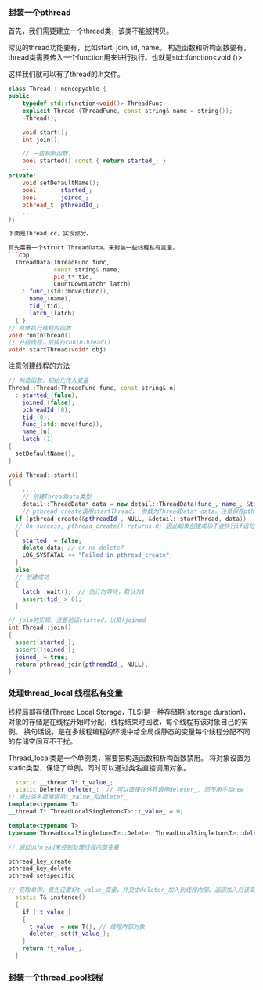 ### 封装一个pthread

首先，我们需要建立一个thread类，该类不能被拷贝。

常见的thread功能要有，比如start, join, id, name。
构造函数和析构函数要有，thread类需要传入一个function用来进行执行。也就是std::function<void ()>

这样我们就可以有了thread的.h文件。
```cpp
class Thread : noncopyable {
public:
    typedef std::function<void()> ThreadFunc;
    explicit Thread (ThreadFunc, const string& name = string());
    ~Thread();

    void start();
    int join();

    // 一些判断函数，
    bool started() const { return started_; }
    ...
private:
    void setDefaultName();
    bool       started_;
    bool       joined_;
    pthread_t  pthreadId_;
    ...
};

下面是Thread.cc，实现部分。

首先需要一个struct ThreadData，来封装一些线程私有变量。
```cpp
  ThreadData(ThreadFunc func,
             const string& name,
             pid_t* tid,
             CountDownLatch* latch)
    : func_(std::move(func)),
      name_(name),
      tid_(tid),
      latch_(latch)
  { }
// 具体执行线程内函数
void runInThread()
// 开启线程，会执行runInThread()
void* startThread(void* obj)

```
注意创建线程的方法
```cpp
// 构造函数，初始化传入变量
Thread::Thread(ThreadFunc func, const string& n)
  : started_(false),
    joined_(false),
    pthreadId_(0),
    tid_(0),
    func_(std::move(func)),
    name_(n),
    latch_(1)
{
  setDefaultName();
}

void Thread::start()
{
    ....
    // 创建ThreadData类型
    detail::ThreadData* data = new detail::ThreadData(func_, name_, &tid_, &latch_);
    // pthread_create调用startThread， 参数为ThreadData* data。注意保存pthreadId_
  if (pthread_create(&pthreadId_, NULL, &detail::startThread, data))
  // On success, pthread_create() returns 0; 因此如果创建成功不会执行if语句
  {
    started_ = false;
    delete data; // or no delete?
    LOG_SYSFATAL << "Failed in pthread_create";
  }
  else
  // 创建成功
  {
    latch_.wait();  // 倒计时等待，默认为1
    assert(tid_ > 0);
  }

// join的实现，注意验证started，以及!joined
int Thread::join()
{
  assert(started_);
  assert(!joined_);
  joined_ = true;
  return pthread_join(pthreadId_, NULL);
}
```

### 处理thread_local 线程私有变量
线程局部存储(Thread Local Storage，TLS)是一种存储期(storage duration)，对象的存储是在线程开始时分配，线程结束时回收，每个线程有该对象自己的实例。
换句话说，是在多线程编程的环境中给全局或静态的变量每个线程分配不同的存储空间互不干扰。

Thread_local类是一个单例类，需要把构造函数和析构函数禁用。
将对象设置为static类型，保证了单例。同时可以通过类名直接调用对象。

```cpp
  static __thread T* t_value_;
  static Deleter deleter_;  // 可以直接在外界调用deleter_, 而不用手动new
// 通过类名直接调用t_value_和deleter_
template<typename T>
__thread T* ThreadLocalSingleton<T>::t_value_ = 0;

template<typename T>
typename ThreadLocalSingleton<T>::Deleter ThreadLocalSingleton<T>::deleter_;

// 通过pthread来控制处理线程内部变量

pthread_key_create
pthread_key_delete
pthread_setspecific

// 获取单例，首先设置好t_value_变量，并交由deleter_加入到线程内部。返回加入后该变量的地址。
  static T& instance()
  {
    if (!t_value_)
    {
      t_value_ = new T(); // 线程内部对象
      deleter_.set(t_value_);
    }
    return *t_value_;
  }
```

### 封装一个thread_pool线程
